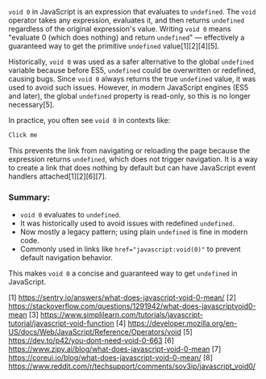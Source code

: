 `void 0` in JavaScript is an expression that evaluates to `undefined`. The `void` operator takes any expression, evaluates
it, and then returns `undefined` regardless of the original expression's value. Writing `void 0` means "evaluate 0 (which
does nothing) and return `undefined`" — effectively a guaranteed way to get the primitive `undefined` value[1][2][4][5].

Historically, `void 0` was used as a safer alternative to the global `undefined` variable because before ES5, `undefined`
could be overwritten or redefined, causing bugs. Since `void 0` always returns the true `undefined` value, it was used to
avoid such issues. However, in modern JavaScript engines (ES5 and later), the global `undefined` property is read-only, so
this is no longer necessary[5].

In practice, you often see `void 0` in contexts like:

```html
Click me
```

This prevents the link from navigating or reloading the page because the expression returns `undefined`, which does not
trigger navigation. It is a way to create a link that does nothing by default but can have JavaScript event handlers
attached[1][2][6][7].

### Summary:

- `void 0` evaluates to `undefined`.
- It was historically used to avoid issues with redefined `undefined`.
- Now mostly a legacy pattern; using plain `undefined` is fine in modern code.
- Commonly used in links like `href="javascript:void(0)"` to prevent default navigation behavior.

This makes `void 0` a concise and guaranteed way to get `undefined` in JavaScript.

[1] https://sentry.io/answers/what-does-javascript-void-0-mean/ [2]
https://stackoverflow.com/questions/1291942/what-does-javascriptvoid0-mean [3]
https://www.simplilearn.com/tutorials/javascript-tutorial/javascript-void-function [4]
https://developer.mozilla.org/en-US/docs/Web/JavaScript/Reference/Operators/void [5]
https://dev.to/p42/you-dont-need-void-0-663 [6] https://www.zipy.ai/blog/what-does-javascript-void-0-mean [7]
https://coreui.io/blog/what-does-javascript-void-0-mean/ [8]
https://www.reddit.com/r/techsupport/comments/sov3ip/javascript_void0/
